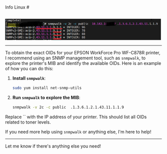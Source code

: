 Info Linux #
##
![](https://github.com/silasrsilveira/zabbix-epson/blob/d5b5227701682ee878ca8fb1bc060e46fd86468d/Img/info.png)


---

To obtain the exact OIDs for your EPSON WorkForce Pro WF-C878R printer, I recommend using an SNMP management tool, such as `snmpwalk`, to explore the printer's MIB and identify the available OIDs. Here is an example of how you can do this:

1. **Install `snmpwalk`**:
   ```bash
   sudo yum install net-snmp-utils
   ```

2. **Run `snmpwalk` to explore the MIB**:
   ```bash
   snmpwalk -v 2c -c public  .1.3.6.1.2.1.43.11.1.1.9
   ```

Replace `` with the IP address of your printer. This should list all OIDs related to toner levels.

If you need more help using `snmpwalk` or anything else, I'm here to help!

---

Let me know if there's anything else you need!

